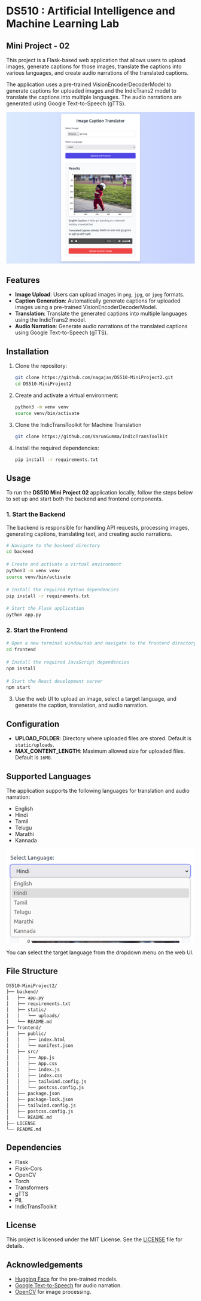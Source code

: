 # DS510 : Artificial Intelligence and Machine Learning Lab
## Mini Project - 02

This project is a Flask-based web application that allows users to upload images, generate captions for those images, translate the captions into various languages, and create audio narrations of the translated captions.

The application uses a pre-trained VisionEncoderDecoderModel to generate captions for uploaded images and the IndicTrans2 model to translate the captions into multiple languages. The audio narrations are generated using Google Text-to-Speech (gTTS).

![Web UI](assets/website.png)

## Features

- **Image Upload**: Users can upload images in `png`, `jpg`, or `jpeg` formats.
- **Caption Generation**: Automatically generate captions for uploaded images using a pre-trained VisionEncoderDecoderModel.
- **Translation**: Translate the generated captions into multiple languages using the IndicTrans2 model.
- **Audio Narration**: Generate audio narrations of the translated captions using Google Text-to-Speech (gTTS).

## Installation

1. Clone the repository:
    ```sh
    git clone https://github.com/nagajas/DS510-MiniProject2.git
    cd DS510-MiniProject2
    ```

2. Create and activate a virtual environment:
    ```sh
    python3 -m venv venv
    source venv/bin/activate
    ```

3. Clone the IndicTransToolkit for Machine Translation
    ```sh
    git clone https://github.com/VarunGumma/IndicTransToolkit
    ```

4. Install the required dependencies:
    ```sh
    pip install -r requirements.txt
    ```

## Usage

To run the **DS510 Mini Project 02** application locally, follow the steps below to set up and start both the backend and frontend components.

### 1. Start the Backend

The backend is responsible for handling API requests, processing images, generating captions, translating text, and creating audio narrations.

```sh
# Navigate to the backend directory
cd backend

# Create and activate a virtual environment
python3 -m venv venv
source venv/bin/activate

# Install the required Python dependencies
pip install -r requirements.txt

# Start the Flask application
python app.py
```

### 2. Start the Frontend
```sh
# Open a new terminal window/tab and navigate to the frontend directory
cd frontend

# Install the required JavaScript dependencies
npm install

# Start the React development server
npm start
```

3. Use the web UI to upload an image, select a target language, and generate the caption, translation, and audio narration.

## Configuration

- **UPLOAD_FOLDER**: Directory where uploaded files are stored. Default is `static/uploads`.
- **MAX_CONTENT_LENGTH**: Maximum allowed size for uploaded files. Default is `16MB`.

## Supported Languages

The application supports the following languages for translation and audio narration:

- English
- Hindi
- Tamil
- Telugu
- Marathi
- Kannada

![Language Selection](assets/langs.png)

You can select the target language from the dropdown menu on the web UI.

## File Structure

```
DS510-MiniProject2/
├── backend/
│   ├── app.py
│   ├── requirements.txt
│   ├── static/
│   │   └── uploads/
│   └── README.md
├── frontend/
│   ├── public/
│   │   ├── index.html
│   │   └── manifest.json
│   ├── src/
│   │   ├── App.js
│   │   ├── App.css
│   │   ├── index.js
│   │   ├── index.css
│   │   ├── tailwind.config.js
│   │   └── postcss.config.js
│   ├── package.json
│   ├── package-lock.json
│   ├── tailwind.config.js
│   ├── postcss.config.js
│   └── README.md
├── LICENSE
└── README.md
```

## Dependencies

- Flask
- Flask-Cors
- OpenCV
- Torch
- Transformers
- gTTS
- PIL
- IndicTransToolkit

## License

This project is licensed under the MIT License. See the [LICENSE](LICENSE) file for details.

## Acknowledgements

- [Hugging Face](https://huggingface.co/) for the pre-trained models.
- [Google Text-to-Speech](https://pypi.org/project/gTTS/) for audio narration.
- [OpenCV](https://opencv.org/) for image processing.

